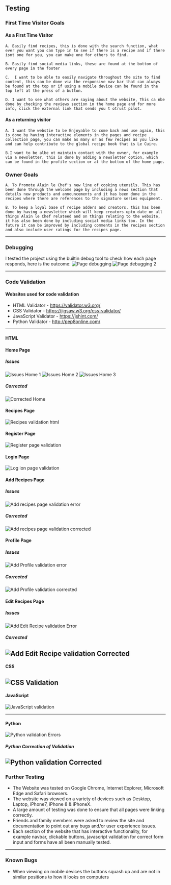 ## Testing

### First Time Visitor Goals

#### As a First Time Visitor

    A. Easily find recipes, this is done with the search function, what ever you want you can type in to see if there is a recipe and if there isnt one for you, you can make one for others to find.

    B. Easily find social media links, these are found at the bottom of every page in the footer

    C.  I want to be able to easily navigate throughout the site to find content, this can be done via the responsive nav bar that can always be found at the top or if using a mobile device can be found in the top left at the press of a button.

    D. I want to see what others are saying about the website, This ca nbe done by checking the reviews section in the home page and for more info, click the external link that sends you t otrust pilot.

#### As a returning visitor

    A. I want the webstie to be Enjoyable to come back and use again, this is done by having interactive elements in the pages and recipe collection page, you can make as many or as few recipes as you like and can help contribute to the global recipe book that is Le Cuire.

    B.I want to be albe ot maintain contact with the owner, for example via a newsletter, this is done by adding a newsletter option, which can be found in the profile section or at the bottom of the home page.

### Owner Goals

    A. To Promote Alain le Chef's new line of cooking utensils. This has been done through the welcome page by including a news section that details new products and announcements and it has been done in the recipes where there are references to the signature series equipment.

    B. To keep a loyal base of recipe adders and creators, this has been done by having a newsletter which will keep creators upto date on all things Alain le Chef relateed and on things relating to the website, it has also been done by including social media links too. In the future it can be improved by including comments in the recipes section and also include user ratings for the recipes page.

------
### Debugging
I tested the project using the builtin debug tool to check how each page responds, here is the outcome:
![Page debugging](assets/img/CorrectDebug.png)
![Page debugging 2](assets/img/CorrectDebug2.png)

------
### Code Validation

#### Websites used for code validation

* HTML Validator - https://validator.w3.org/
* CSS Validator - https://jigsaw.w3.org/css-validator/
* JavaScript Validator - https://jshint.com/
* Python Validator - http://pep8online.com/

------
#### HTML

#### Home Page
##### Issues
![Issues Home 1](assets/img/homeVal1.png)
![Issues Home 2](assets/img/homeVal2.png)
![Issues Home 3](assets/img/homeVal3.png)

##### Corrected
![Corrected Home](assets/img/homeVal1.png)

#### Recipes Page
![Recipes validation html](assets/img/Recipes.png)

#### Register Page
![Register page validation](assets/img/Register.png)

#### Login Page
![Log ion page validation](assets/img/login.png)

#### Add Recipes Page
##### Issues
![Add recipes page validation error](assets/img/addrecipeError.png)

##### Corrected
![Add recipes page validation corrected](assets/img/addRecipeCorrect.png)

#### Profile Page
##### Issues
![Add Profile validation error](assets/img/ProfileError.png)

##### Corrected
![Add Profile validation corrected](assets/img/Profile.png)

#### Edit Recipes Page
##### Issues
![Add Edit Recipe validation Error](assets/img/EditError.png)

##### Corrected
![Add Edit Recipe validation Corrected](assets/img/EditRecipes.png)
------
#### CSS
![CSS Validation](assets/img/cssValidation.png)
------
#### JavaScript
![JavaScript validation](assets/img/jsValidation.png)

------
#### Python
![Python validation Errors](assets/img/PythonValidation.png)

##### Python Correction of Validation
![Python validation Corrected](assets/img/PythonValidationCorrected.png)
------
### Further Testing

* The Website was tested on Google Chrome, Internet Explorer, Microsoft Edge and Safari browsers.
* The website was viewed on a variety of devices such as Desktop, Laptop, iPhone7, iPhone 8 & iPhoneX.
* A large amount of testing was done to ensure that all pages were linking correctly.
* Friends and family members were asked to review the site and documentation to point out any bugs and/or user experience issues.
* Each section of the website that has interactive functionality, for example navbar, clickable buttons, javascript validation for correct form input and forms have all been manually tested.

------

### Known Bugs

* When viewing on mobile devices the buttons squash up and are not in similar positions to how it looks on computers
